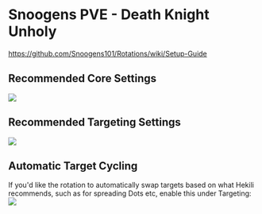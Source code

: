 # Snoogens PVE - Death Knight Unholy  
https://github.com/Snoogens101/Rotations/wiki/Setup-Guide  
## Recommended Core Settings  
![](https://i.imgur.com/1soJSzs.png)   

## Recommended Targeting Settings  
![](https://i.imgur.com/bAILRYs.png)  

## Automatic Target Cycling  
If you'd like the rotation to automatically swap targets based on what Hekili recommends, such as for spreading Dots etc, enable this under Targeting:  
![](https://i.imgur.com/1rDyIp7.png)  